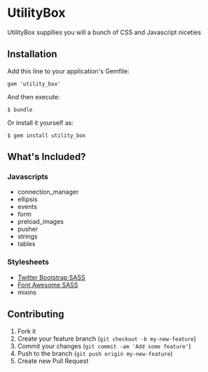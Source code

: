 # UtilityBox

UtilityBox suppllies you will a bunch of CSS and Javascript niceties

## Installation

Add this line to your application's Gemfile:

    gem 'utility_box'

And then execute:

    $ bundle

Or install it yourself as:

    $ gem install utility_box

## What's Included?

### Javascripts

  - connection_manager
  - ellipsis
  - events
  - form
  - preload_images
  - pusher
  - strings
  - tables

### Stylesheets

  - [Twitter Bootstrap SASS](https://github.com/thomas-mcdonald/bootstrap-sass)
  - [Font Awesome SASS](https://github.com/littlebtc/font-awesome-sass-rails)
  - mixins

## Contributing

1. Fork it
2. Create your feature branch (`git checkout -b my-new-feature`)
3. Commit your changes (`git commit -am 'Add some feature'`)
4. Push to the branch (`git push origin my-new-feature`)
5. Create new Pull Request
